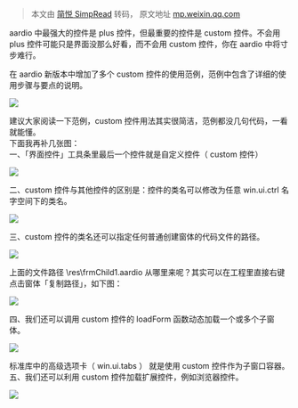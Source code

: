 > 本文由 [简悦 SimpRead](http://ksria.com/simpread/) 转码， 原文地址 [mp.weixin.qq.com](https://mp.weixin.qq.com/s?__biz=MzA3Njc1MDU0OQ==&mid=2650931699&idx=1&sn=f14084f25284d3d04cdbb3f349bc6372&chksm=84aa2a49b3dda35f3186360d1c06ff907d5558caa80f1d1d68d1a5e1c62ef86caacb245d79ed&cur_album_id=2209804829378543621&scene=189#wechat_redirect)

aardio 中最强大的控件是 plus 控件，但最重要的控件是 custom 控件。不会用 plus 控件可能只是界面没那么好看，而不会用 custom 控件，你在 aardio 中将寸步难行。

  
在 aardio 新版本中增加了多个 custom 控件的使用范例，范例中包含了详细的使用步骤与要点的说明。  

![](https://mmbiz.qpic.cn/sz_mmbiz_png/8Bia8Vd22gBOaPNEeibM2RZqFFSoW6gUlXKxaaZsBHhnKEJATcU8nmn7J8wVcibBr7MVicCY2x2IREcWLGMj8oEJGA/640?wx_fmt=png)

建议大家阅读一下范例，custom 控件用法其实很简洁，范例都没几句代码，一看就能懂。  
下面我再补几张图：  
一、「界面控件」工具条里最后一个控件就是自定义控件（ custom 控件）  

![](https://mmbiz.qpic.cn/sz_mmbiz_png/8Bia8Vd22gBOaPNEeibM2RZqFFSoW6gUlXkDfd6Kc68Hk1jKBbPnLclNSuqPsDaYMIrybdC8r3lLyYicQFAGicicvRg/640?wx_fmt=png)

二、custom 控件与其他控件的区别是：控件的类名可以修改为任意 win.ui.ctrl 名字空间下的类名。  

![](https://mmbiz.qpic.cn/sz_mmbiz_png/8Bia8Vd22gBOaPNEeibM2RZqFFSoW6gUlXTmGCyDTdO1anvN7SctTbgqDDyQFJdNr3TpiahoMUlao3kXtXEfrKdvA/640?wx_fmt=png)

  
三、custom 控件的类名还可以指定任何普通创建窗体的代码文件的路径。  

![](https://mmbiz.qpic.cn/sz_mmbiz_png/8Bia8Vd22gBOaPNEeibM2RZqFFSoW6gUlXEQ1vaq6afXiblibRvnk3Uicq6OmwjCM59OfoWlLS01qFLgicY9OPZXNibRw/640?wx_fmt=png)

  
上面的文件路径 \res\frmChild1.aardio 从哪里来呢？其实可以在工程里直接右键点击窗体「复制路径」，如下图：  

![](https://mmbiz.qpic.cn/sz_mmbiz_png/8Bia8Vd22gBOaPNEeibM2RZqFFSoW6gUlXregJuDxbT2sHywcOmO8OFRYLAyc52jticicUK1JkVcM11APmoPGC7Zew/640?wx_fmt=png)

  
四、我们还可以调用 custom 控件的 loadForm 函数动态加载一个或多个子窗体。  

![](https://mmbiz.qpic.cn/sz_mmbiz_png/8Bia8Vd22gBOaPNEeibM2RZqFFSoW6gUlXlJYzfePwXox5cn3ibnhuKYX40j39JbOPiat9BBTVyoFyGFKkv8gNhJUg/640?wx_fmt=png)

  
标准库中的高级选项卡（ win.ui.tabs ） 就是使用 custom 控件作为子窗口容器。  
五、我们还可以利用 custom 控件加载扩展控件，例如浏览器控件。  

![](https://mmbiz.qpic.cn/sz_mmbiz_png/8Bia8Vd22gBOaPNEeibM2RZqFFSoW6gUlXmjKxKGIJOGgqiaERKRFEPjtXekvPZQJI0xfw8icl5CQiaOiaf2R3S4rxuQ/640?wx_fmt=png)